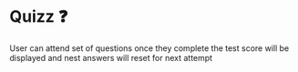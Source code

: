 
# Quizz ❓

User can attend set of questions once they complete the test score will be displayed and nest answers will reset for next attempt

